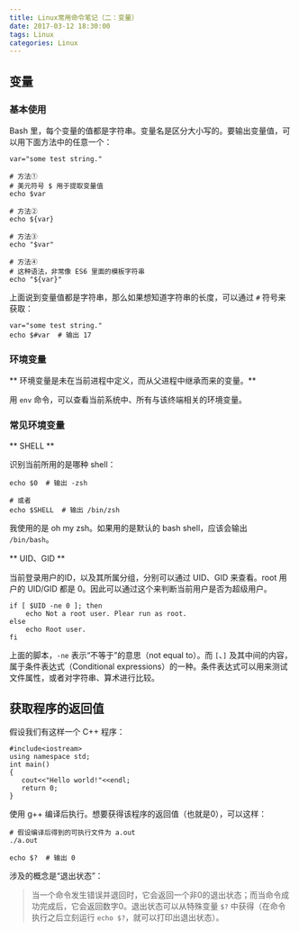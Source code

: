 ```yaml
---
title: Linux常用命令笔记（二：变量）
date: 2017-03-12 18:30:00
tags: Linux
categories: Linux
---
```


## 变量

### 基本使用

Bash 里，每个变量的值都是字符串。变量名是区分大小写的。要输出变量值，可以用下面方法中的任意一个：

```
var="some test string."

# 方法①
# 美元符号 $ 用于提取变量值
echo $var

# 方法②
echo ${var}

# 方法③
echo "$var"

# 方法④
# 这种语法，非常像 ES6 里面的模板字符串
echo "${var}"
```

上面说到变量值都是字符串，那么如果想知道字符串的长度，可以通过 `#` 符号来获取：

```
var="some test string."
echo $#var  # 输出 17
```

<!-- more -->

### 环境变量

** 环境变量是未在当前进程中定义，而从父进程中继承而来的变量。**

用 `env` 命令，可以查看当前系统中、所有与该终端相关的环境变量。

### 常见环境变量

** SHELL **

识别当前所用的是哪种 shell：

```
echo $0  # 输出 -zsh

# 或者
echo $SHELL  # 输出 /bin/zsh
```

我使用的是 oh my zsh。如果用的是默认的 bash shell，应该会输出 `/bin/bash`。

** UID、GID **

当前登录用户的ID，以及其所属分组，分别可以通过 UID、GID 来查看。root 用户的 UID/GID 都是 0。因此可以通过这个来判断当前用户是否为超级用户。

```
if [ $UID -ne 0 ]; then
    echo Not a root user. Plear run as root.
else
    echo Root user.
fi
```

上面的脚本，`-ne` 表示“不等于”的意思（not equal to）。而 `[`、`]` 及其中间的内容，属于条件表达式（Conditional expressions）的一种。条件表达式可以用来测试文件属性，或者对字符串、算术进行比较。


## 获取程序的返回值

假设我们有这样一个 C++ 程序：

```
#include<iostream>
using namespace std;
int main()
{
   cout<<"Hello world!"<<endl;
   return 0;
}
```

使用 g++ 编译后执行。想要获得该程序的返回值（也就是0），可以这样：

```
# 假设编译后得到的可执行文件为 a.out
./a.out

echo $?  # 输出 0
```

涉及的概念是“退出状态”：

> 当一个命令发生错误并退回时，它会返回一个非0的退出状态；而当命令成功完成后，它会返回数字0。退出状态可以从特殊变量 `$?` 中获得（在命令执行之后立刻运行 `echo $?`，就可以打印出退出状态）。

